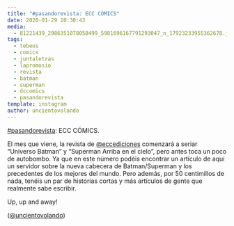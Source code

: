 ```yaml
---
title: "#pasandorevista: ECC CÓMICS"
date: 2020-01-29 20:30:43
media: 
  - 81221439_2986351078050499_5981696167791293047_n_17923233955362678.jpg
tags: 
  - tebeos
  - comics
  - juntaletras
  - lapromosio
  - revista
  - batman
  - superman
  - dccomics
  - pasandorevista
template: instagram
author: uncientovolando
---
```


[#pasandorevista](/tags/pasandorevista): ECC CÓMICS.


El mes que viene, la revista de [@eccediciones](https://instagram.com/eccediciones) comenzará a seriar “Universo Batman” y “Superman Arriba en el cielo”, pero antes toca un poco de autobombo. Ya que en este número podéis encontrar un artículo de aquí un servidor sobre la nueva cabecera de Batman/Superman y los precedentes de los mejores del mundo. Pero además, por 50 centimillos de nada, tenéis un par de historias cortas y más artículos de gente que realmente sabe escribir.


Up, up and away!


([@uncientovolando](https://instagram.com/uncientovolando))
